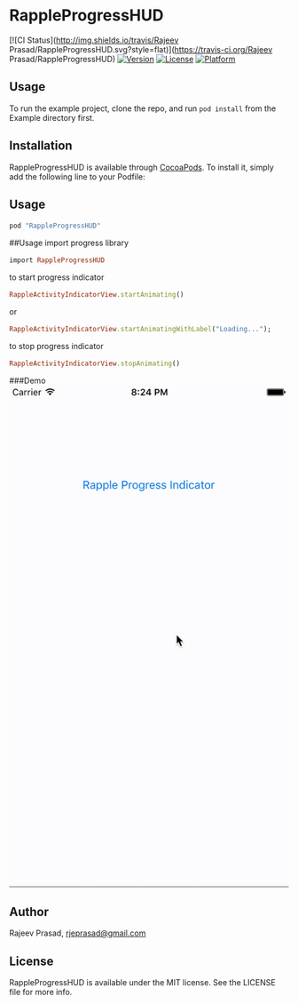 # RappleProgressHUD

[![CI Status](http://img.shields.io/travis/Rajeev Prasad/RappleProgressHUD.svg?style=flat)](https://travis-ci.org/Rajeev Prasad/RappleProgressHUD)
[![Version](https://img.shields.io/cocoapods/v/RappleProgressHUD.svg?style=flat)](http://cocoapods.org/pods/RappleProgressHUD)
[![License](https://img.shields.io/cocoapods/l/RappleProgressHUD.svg?style=flat)](http://cocoapods.org/pods/RappleProgressHUD)
[![Platform](https://img.shields.io/cocoapods/p/RappleProgressHUD.svg?style=flat)](http://cocoapods.org/pods/RappleProgressHUD)

## Usage

To run the example project, clone the repo, and run `pod install` from the Example directory first.

## Installation

RappleProgressHUD is available through [CocoaPods](http://cocoapods.org). To install
it, simply add the following line to your Podfile:

## Usage

```ruby
pod "RappleProgressHUD"
```

##Usage
import progress library

```ruby
import RappleProgressHUD
```

to start progress indicator

```ruby
RappleActivityIndicatorView.startAnimating()
```

or

```ruby
RappleActivityIndicatorView.startAnimatingWithLabel("Loading...");
```

to stop progress indicator
```ruby
RappleActivityIndicatorView.stopAnimating()
```

###Demo
![demo](Example/Demo/demo.gif)

## Author

Rajeev Prasad, rjeprasad@gmail.com

## License

RappleProgressHUD is available under the MIT license. See the LICENSE file for more info.

